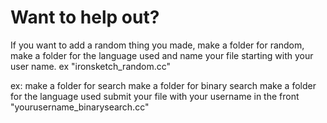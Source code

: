 # Want to help out?

If you want to add a random thing you made, 
make a folder for random, 
make a folder for the language used 
and name your file starting with your user name. ex "ironsketch_random.cc"

ex: make a folder for search
make a folder for binary search
make a folder for the language used
submit your file with your username in the front "yourusername_binarysearch.cc"
